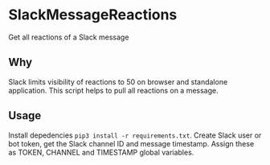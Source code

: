 # SlackMessageReactions
Get all reactions of a Slack message

## Why

Slack limits visibility of reactions to 50 on browser and standalone application. This script helps to pull all reactions on a message.

## Usage

Install depedencies `pip3 install -r requirements.txt`. Create Slack user or bot token, get the Slack channel ID and message timestamp. Assign these as TOKEN, CHANNEL and TIMESTAMP global variables.

